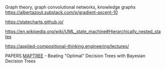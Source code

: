 Graph theory, graph convolutional networks, knowledge graphs
https://albertazout.substack.com/p/gradient-ascent-10

https://statecharts.github.io/

https://en.wikipedia.org/wiki/UML_state_machine#Hierarchically_nested_states

https://applied-compositional-thinking.engineering/lectures/



PAPERS
[MAPTREE](https://arxiv.org/abs/2309.15312) -  Beating "Optimal" Decision Trees with Bayesian Decision Trees
